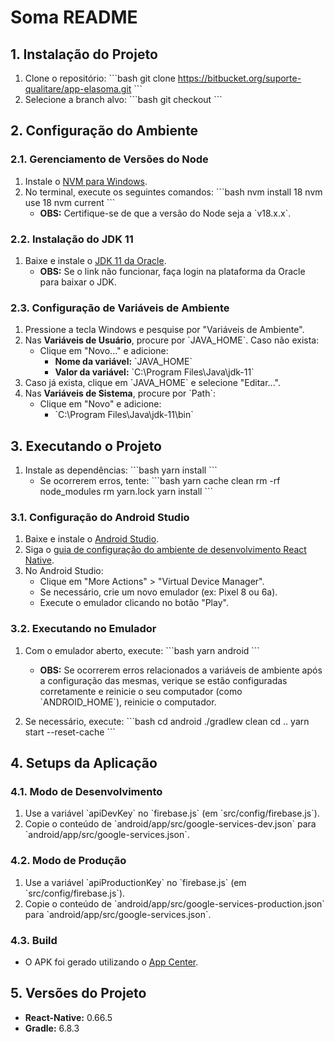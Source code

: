 
# Soma README

## 1. Instalação do Projeto

1. Clone o repositório:
   \`\`\`bash
   git clone https://bitbucket.org/suporte-qualitare/app-elasoma.git
   \`\`\`
2. Selecione a branch alvo:
   \`\`\`bash
   git checkout <nome-da-branch>
   \`\`\`

## 2. Configuração do Ambiente

### 2.1. Gerenciamento de Versões do Node

1. Instale o [NVM para Windows](https://github.com/coreybutler/nvm-windows/releases/download/1.1.12/nvm-setup.exe).
2. No terminal, execute os seguintes comandos:
   \`\`\`bash
   nvm install 18
   nvm use 18
   nvm current
   \`\`\`
   - **OBS:** Certifique-se de que a versão do Node seja a \`v18.x.x\`.

### 2.2. Instalação do JDK 11

1. Baixe e instale o [JDK 11 da Oracle](https://download.oracle.com/otn/java/jdk/11.0.24%2B7/21cffd70ff1e41a3a5ef9898f46e442d/jdk-11.0.24_windows-x64_bin.exe).
   - **OBS:** Se o link não funcionar, faça login na plataforma da Oracle para baixar o JDK.

### 2.3. Configuração de Variáveis de Ambiente

1. Pressione a tecla Windows e pesquise por "Variáveis de Ambiente".
2. Nas **Variáveis de Usuário**, procure por \`JAVA_HOME\`. Caso não exista:
   - Clique em "Novo..." e adicione:
     - **Nome da variável:** \`JAVA_HOME\`
     - **Valor da variável:** \`C:\Program Files\Java\jdk-11\`
3. Caso já exista, clique em \`JAVA_HOME\` e selecione "Editar...".
4. Nas **Variáveis de Sistema**, procure por \`Path\`:
   - Clique em "Novo" e adicione:
     - \`C:\Program Files\Java\jdk-11\bin\`

## 3. Executando o Projeto

1. Instale as dependências:
   \`\`\`bash
   yarn install
   \`\`\`
   - Se ocorrerem erros, tente:
     \`\`\`bash
     yarn cache clean
     rm -rf node_modules
     rm yarn.lock
     yarn install
     \`\`\`

### 3.1. Configuração do Android Studio

1. Baixe e instale o [Android Studio](https://redirector.gvt1.com/edgedl/android/studio/install/2024.1.1.13/android-studio-2024.1.1.13-windows.exe).
2. Siga o [guia de configuração do ambiente de desenvolvimento React Native](https://reactnative.dev/docs/set-up-your-environment).
3. No Android Studio:
   - Clique em "More Actions" > "Virtual Device Manager".
   - Se necessário, crie um novo emulador (ex: Pixel 8 ou 6a).
   - Execute o emulador clicando no botão "Play".

### 3.2. Executando no Emulador

1. Com o emulador aberto, execute:
   \`\`\`bash
   yarn android
   \`\`\`
   - **OBS:** Se ocorrerem erros relacionados a variáveis de ambiente após a configuração das mesmas, verique se estão configuradas corretamente e reinicie o seu computador (como \`ANDROID_HOME\`), reinicie o computador.

2. Se necessário, execute:
   \`\`\`bash
   cd android
   ./gradlew clean
   cd ..
   yarn start --reset-cache
   \`\`\`

## 4. Setups da Aplicação

### 4.1. Modo de Desenvolvimento

1. Use a variável \`apiDevKey\` no \`firebase.js\` (em \`src/config/firebase.js\`).
2. Copie o conteúdo de \`android/app/src/google-services-dev.json\` para \`android/app/src/google-services.json\`.

### 4.2. Modo de Produção

1. Use a variável \`apiProductionKey\` no \`firebase.js\` (em \`src/config/firebase.js\`).
2. Copie o conteúdo de \`android/app/src/google-services-production.json\` para \`android/app/src/google-services.json\`.

### 4.3. Build

- O APK foi gerado utilizando o [App Center](https://appcenter.ms/).

## 5. Versões do Projeto

- **React-Native:** 0.66.5
- **Gradle:** 6.8.3
